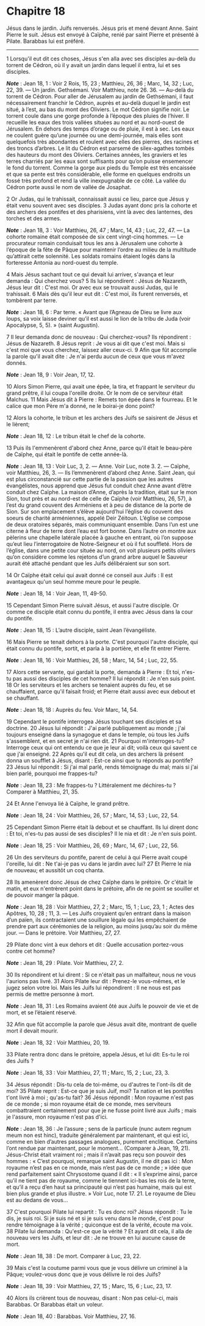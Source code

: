 # Chapitre 18

Jésus dans le jardin.
Juifs renversés.
Jésus pris et mené devant Anne.
Saint Pierre le suit.
Jésus est envoyé à Caïphe, renié par saint Pierre et présenté à Pilate.
Barabbas lui est préféré.

***

1 Lorsqu'il eut dit ces choses, Jésus s'en alla avec ses disciples au-delà du torrent de Cédron, où il y avait un jardin dans lequel il entra, lui et ses disciples.

***Note*** :  Jean 18, 1 : Voir 2 Rois, 15, 23 ; Matthieu, 26, 36 ; Marc, 14, 32 ; Luc, 22, 39. ― Un jardin. Gethsémani. Voir Matthieu, note 26. 36. ― Au-delà du torrent de Cédron. Pour aller de Jérusalem au jardin de Gethsémani, il faut nécessairement franchir le Cédron, auprès et au-delà duquel le jardin est situé, à l’est, au bas du mont des Oliviers. Le mot Cédron signifie noir. Le torrent coule dans une gorge profonde à l’époque des pluies de l’hiver. Il recueille les eaux des trois vallées situées au nord et au nord-ouest de Jérusalem. En dehors des temps d’orage ou de pluie, il est à sec. Les eaux ne coulent guère qu’une journée ou une demi-journée, mais elles sont quelquefois très abondantes et roulent avec elles des pierres, des racines et des troncs d’arbres. Le lit du Cédron est parsemé de silex-agathes tombés des hauteurs du mont des Oliviers. Certaines années, les graviers et les terres charriés par les eaux sont suffisants pour qu’on puisse ensemencer le fond du torrent. Comme la gorge aux pieds du Temple
est très encaissée et que sa pente est très considérable, elle forme en quelques endroits un fossé très profond et rend la ville inexpugnable de ce côté. La vallée du Cédron porte aussi le nom de vallée de Josaphat.

2 Or Judas, qui le trahissait, connaissait aussi ce lieu, parce que Jésus y était venu souvent avec ses disciples. 3 Judas ayant donc pris la cohorte et des archers des pontifes et des pharisiens, vint là avec des lanternes, des torches et des armes.

***Note*** :  Jean 18, 3 : Voir Matthieu, 26, 47 ; Marc, 14, 43 ; Luc, 22, 47. ― La cohorte romaine était composée de six cent vingt-cinq hommes. ― Le procurateur romain conduisait tous les ans à Jérusalem une cohorte à l’époque de la fête de Pâque pour maintenir l’ordre au milieu de la multitude qu’attirait cette solennité. Les soldats romains étaient logés dans la forteresse Antonia au nord-ouest du temple.

4 Mais Jésus sachant tout ce qui devait lui arriver, s'avança et leur demanda : Qui cherchez vous? 5 Ils lui répondirent : Jésus de Nazareth, Jésus leur dit : C'est moi. Or avec eux se trouvait aussi Judas, qui le trahissait. 6 Mais dès qu'il leur eut dit : C'est moi, ils furent renversés, et tombèrent par terre.

***Note*** :  Jean 18, 6 : Par terre. « Avant que l’Agneau de Dieu se livre aux loups, sa voix laisse deviner qu’il est aussi le lion de la tribu de Juda (voir Apocalypse, 5, 5). » (saint Augustin).

7 Il leur demanda donc de nouveau : Qui cherchez-vous? Ils répondirent : Jésus de Nazareth. 8 Jésus reprit : Je vous ai dit que c'est moi. Mais si c'est moi que vous cherchez, laissez aller ceux-ci. 9 Afin que fût accomplie la parole qu'il avait dite : Je n'ai perdu aucun de ceux que vous m'avez donnés.

***Note*** :  Jean 18, 9 : Voir Jean, 17, 12.

10 Alors Simon Pierre, qui avait une épée, la tira, et frappant le serviteur du grand prêtre, il lui coupa l'oreille droite. Or le nom de ce serviteur était Malchus. 11 Mais Jésus dit à Pierre : Remets ton épée dans le fourreau. Et le calice que mon Père m'a donné, ne le boirai-je donc point?


12 Alors la cohorte, le tribun et les archers des Juifs se saisirent de Jésus et le lièrent;

***Note*** :  Jean 18, 12 : Le tribun était le chef de la cohorte.


13 Puis ils l'emmenèrent d'abord chez Anne, parce qu'il était le beau-père de Caïphe, qui était le pontife de cette année-là.

***Note*** :  Jean 18, 13 : Voir Luc, 3, 2. ― Anne. Voir Luc, note 3. 2. ― Caïphe, voir Matthieu, 26, 3. ― Ils l’emmenèrent d’abord chez Anne. Saint Jean, qui est plus circonstancié sur cette partie de la passion que les autres évangélistes, nous apprend que Jésus fut conduit chez Anne avant d’être conduit chez Caïphe. La maison d’Anne, d’après la tradition, était sur le mon Sion, tout près et au nord-est de celle de Caïphe (voir Matthieu, 26, 57), à l’est du grand couvent des Arméniens et à peu de distance de la porte de Sion. Sur son emplacement s’élève aujourd’hui l’église du couvent des soeurs de charité arméniennes, appelé Deir Zéitoun. L’église se compose de deux oratoires séparés, mais communiquant ensemble. Dans l’un est une citerne à fleur de terre dont l’eau est fort bonne. Dans l’autre on montre aux pèlerins une chapelle latérale placée à gauche en entrant, où l’on suppose qu’eut lieu l’interrogatoire de Notre-Seigneur et où il fut souffleté. Hors de l’église, dans une petite cour située au nord, on voit
plusieurs petits oliviers qu’on considère comme les rejetons d’un grand arbre auquel le Sauveur aurait été attaché pendant que les Juifs délibéraient sur son sort.

14 Or Caïphe était celui qui avait donné ce conseil aux Juifs : Il est avantageux qu'un seul homme meure pour le peuple.

***Note*** :  Jean 18, 14 : Voir Jean, 11, 49-50.


15 Cependant Simon Pierre suivait Jésus, et aussi l'autre disciple. Or comme ce disciple était connu du pontife, il entra avec Jésus dans la cour du pontife.

***Note*** :  Jean 18, 15 : L’autre disciple, saint Jean l’évangéliste.

16 Mais Pierre se tenait dehors à la porte. C'est pourquoi l'autre disciple, qui était connu du pontife, sortit, et parla à la portière, et elle fit entrer Pierre.

***Note*** :  Jean 18, 16 : Voir Matthieu, 26, 58 ; Marc, 14, 54 ; Luc, 22, 55.

17 Alors cette servante, qui gardait la porte, demanda à Pierre : Et toi, n'es-tu pas aussi des disciples de cet homme? Il lui répondit : Je n'en suis point. 18 Or les serviteurs et les archers se tenaient auprès du feu, et se chauffaient, parce qu'il faisait froid; et Pierre était aussi avec eux debout et se chauffant.

***Note*** :  Jean 18, 18 : Auprès du feu. Voir Marc, 14, 54.


19 Cependant le pontife interrogea Jésus touchant ses disciples et sa doctrine. 20 Jésus lui répondit : J'ai parlé publiquement au monde ; j'ai toujours enseigné dans la synagogue et dans le temple, où tous les Juifs s'assemblent, et en secret je n'ai rien dit. 21 Pourquoi m'interroges-tu? Interroge ceux qui ont entendu ce que je leur ai dit; voilà ceux qui savent ce que j'ai enseigné. 22 Après qu'il eut dit cela, un des archers là présent donna un soufflet à Jésus, disant : Est-ce ainsi que tu réponds au pontife? 23 Jésus lui répondit : Si j'ai mal parlé, rends témoignage du mal; mais si j'ai bien parlé, pourquoi me frappes-tu?

***Note*** :  Jean 18, 23 : Me frappes-tu ? Littéralement me déchires-tu ? Comparer à Matthieu, 21, 35.

24 Et Anne l'envoya lié à Caïphe, le grand prêtre.

***Note*** :  Jean 18, 24 : Voir Matthieu, 26, 57 ; Marc, 14, 53 ; Luc, 22, 54.


25 Cependant Simon Pierre était là debout et se chauffant. Ils lui dirent donc : Et toi, n'es-tu pas aussi de ses disciples? Il le nia et dit : Je n'en suis point.

***Note*** :  Jean 18, 25 : Voir Matthieu, 26, 69 ; Marc, 14, 67 ; Luc, 22, 56.

26 Un des serviteurs du pontife, parent de celui à qui Pierre avait coupé l'oreille, lui dit : Ne t'ai-je pas vu dans le jardin avec lui? 27 Et Pierre le nia de nouveau; et aussitôt un coq chanta.


28 Ils amenèrent donc Jésus de chez Caïphe dans le prétoire. Or c'était le matin, et eux n'entrèrent point dans le prétoire, afin de ne point se souiller et de pouvoir manger la pâque.

***Note*** :  Jean 18, 28 : Voir Matthieu, 27, 2 ; Marc, 15, 1 ; Luc, 23, 1 ; Actes des Apôtres, 10, 28 ; 11, 3. ― Les Juifs croyaient qu’en entrant dans la maison d’un païen, ils contractaient une souillure légale qui les empêchaient de prendre part aux cérémonies de la religion, au moins jusqu’au soir du même jour. ― Dans le prétoire. Voir Matthieu, 27, 27.

29 Pilate donc vint à eux dehors et dit : Quelle accusation portez-vous contre cet homme?

***Note*** :  Jean 18, 29 : Pilate. Voir Matthieu, 27, 2.

30 Ils répondirent et lui dirent : Si ce n'était pas un malfaiteur, nous ne vous l'aurions pas livré. 31 Alors Pilate leur dit : Prenez-le vous-mêmes, et le jugez selon votre loi. Mais les Juifs lui répondirent : Il ne nous est pas permis de mettre personne à mort.

***Note*** :  Jean 18, 31 : Les Romains avaient ôté aux Juifs le pouvoir de vie et de mort, et se l’étaient réservé.

32 Afin que fût accomplie la parole que Jésus avait dite, montrant de quelle mort il devait mourir.

***Note*** :  Jean 18, 32 : Voir Matthieu, 20, 19.


33 Pilate rentra donc dans le prétoire, appela Jésus, et lui dit: Es-tu le roi des Juifs ?

***Note*** :  Jean 18, 33 : Voir Matthieu, 27, 11 ; Marc, 15, 2 ; Luc, 23, 3.

34 Jésus répondit : Dis-tu cela de toi-même, ou d'autres te l'ont-ils dit de moi? 35 Pilate reprit : Est-ce que je suis Juif, moi? Ta nation et les pontifes t'ont livré à moi ; qu'as-tu fait? 36 Jésus répondit : Mon royaume n'est pas de ce monde ; si mon royaume était de ce monde, mes serviteurs combattraient certainement pour que je ne fusse point livré aux Juifs ; mais je l'assure, mon royaume n'est pas d'ici.

***Note*** :  Jean 18, 36 : Je l’assure ; sens de la particule (nunc autem regnum meum non est hinc), traduite généralement par maintenant, et qui est ici, comme en bien d’autres passages analogues, purement enclitique. Certains l’ont rendue par maintenant, pour le moment… (Comparer à Jean, 19, 21). Jésus-Christ était vraiment roi ; mais il n’avait pas reçu son pouvoir des hommes : « C’est pourquoi, remarque saint Augustin, il ne dit pas ici : Mon royaume n’est pas en ce monde, mais n’est pas de ce monde ; » idée que rend parfaitement saint Chrysostome quand il dit : « Il s’exprime ainsi, parce qu’il ne tient pas de royaume, comme le tiennent ici-bas les rois de la terre, et qu’il a reçu d’en haut sa principauté qui n’est pas humaine, mais qui est bien plus grande et plus illustre. » Voir Luc, note 17. 21. Le royaume de Dieu est au dedans de vous…

37 C'est pourquoi Pilate lui repartit : Tu es donc roi? Jésus répondit : Tu le dis, je suis roi. Si je suis né et si je suis venu dans le monde, c'est pour rendre témoignage à la vérité ; quiconque est de la vérité, écoute ma voix. 38 Pilate lui demanda : Qu'est-ce que la vérité ? Et ayant dit cela, il alla de nouveau vers les Juifs, et leur dit : Je ne trouve en lui aucune cause de mort.

***Note*** :  Jean 18, 38 : De mort. Comparer à Luc, 23, 22.

39 Mais c'est la coutume parmi vous que je vous délivre un criminel à la Pâque; voulez-vous donc que je vous délivre le roi des Juifs?

***Note*** :  Jean 18, 39 : Voir Matthieu, 27, 15 ; Marc, 15, 6 ; Luc, 23, 17.

40 Alors ils crièrent tous de nouveau, disant : Non pas celui-ci, mais Barabbas. Or Barabbas était un voleur.

***Note*** :  Jean 18, 40 : Barabbas. Voir Matthieu, 27, 16.

